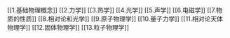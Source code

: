 [[1.基础物理概念]]
[[2.力学]]
[[3.热学]]
[[4.光学]]
[[5.声学]]
[[6.电磁学]]
[[7.物质的性质]]
[[8.相对论和光学]]
[[9.原子物理学]]
[[10.量子力学]]
[[11.相对论天体物理学]]
[[12.固体物理学]]
[[13.粒子物理学]]
